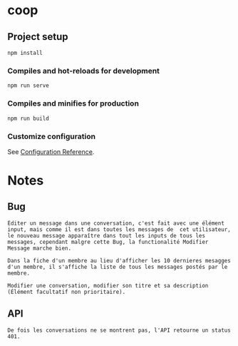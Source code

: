 # coop

## Project setup
```
npm install
```

### Compiles and hot-reloads for development
```
npm run serve
```

### Compiles and minifies for production
```
npm run build
```

### Customize configuration
See [Configuration Reference](https://cli.vuejs.org/config/).


# Notes

## Bug
```
Éditer un message dans une conversation, c'est fait avec une élément input, mais comme il est dans toutes les messages de  cet utilisateur, le nouveau message apparaître dans tout les inputs de tous les messages, cependant malgre cette Bug, la functionalité Modifier Message marche bien.
```
```
Dans la fiche d'un membre au lieu d'afficher les 10 dernieres mesagges d'un membre, il s'affiche la liste de tous les messages postés par le membre.
```
```
Modifier une conversation, modifier son titre et sa description (Élément facultatif non prioritaire).
```

## API
```
De fois les conversations ne se montrent pas, l'API retourne un status 401.
```
